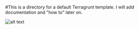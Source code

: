 #This is a directory for a default Terragrunt template. I will add documentation and "how to" later on.

![alt text](https://i.imgur.com/l0msF1l.gif)